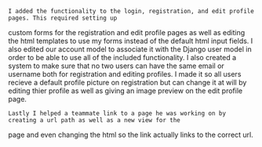 	I added the functionality to the login, registration, and edit profile pages. This required setting up 
custom forms for the registration and edit profile pages as well as editing the html templates to use my forms
instead of the default html input fields. I also edited our account model to associate it with the Django user model in
order to be able to use all of the included functionality. 
	I also created a system to make sure that no two users can have the same email or username both for registration 
and editing profiles. I made it so all users recieve a default profile picture on registration but can change it at will 
by editing thier profile as well as giving an image preview on the edit profile page.

	Lastly I helped a teammate link to a page he was working on by creating a url path as well as a new view for the
page and even changing the html so the link actually links to the correct url.